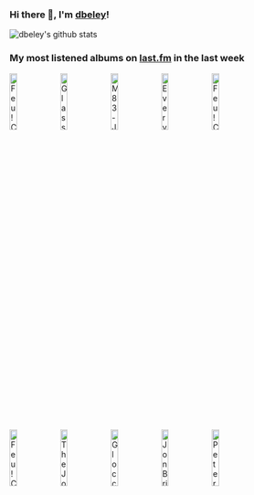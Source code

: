 ### Hi there 👋, I'm [dbeley](https://dbeley.ovh/en)!

![dbeley's github stats](https://github-readme-stats.vercel.app/api?username=dbeley)

### My most listened albums on [last.fm](https://www.last.fm/user/d_beley) in the last week

[<img src='https://lastfm.freetls.fastly.net/i/u/300x300/13d37a2583629bfb34db288d26d0ee4d.jpg' width='16%' height='16%' alt='Feu! Chatterton - Palais dargile'>](https://www.last.fm/music/feu%2521%2bchatterton/palais%2bd%2527argile)&nbsp;
[<img src='https://lastfm.freetls.fastly.net/i/u/300x300/effe001744b5e4c8e06fe91a729db613.jpg' width='16%' height='16%' alt='Glass Beach - Plastic Death'>](https://www.last.fm/music/glass%2bbeach/plastic%2bdeath)&nbsp;
[<img src='https://lastfm.freetls.fastly.net/i/u/300x300/bf8e780262306e1d1401130f8679b1b4.png' width='16%' height='16%' alt='M83 - Junk'>](https://www.last.fm/music/m83/junk)&nbsp;
[<img src='https://lastfm.freetls.fastly.net/i/u/300x300/636bb0ff2f18ea8614ca670f4852d175.jpg' width='16%' height='16%' alt='Everything Everything - Raw Data Feel'>](https://www.last.fm/music/everything%2beverything/raw%2bdata%2bfeel)&nbsp;
[<img src='https://lastfm.freetls.fastly.net/i/u/300x300/b847247147ce9185a3845a0b62d37550.jpg' width='16%' height='16%' alt='Feu! Chatterton - Ici le Jour (a tout enseveli)'>](https://www.last.fm/music/feu%2521%2bchatterton/ici%2ble%2bjour%2b%2528a%2btout%2benseveli%2529)&nbsp;
<br>
[<img src='https://lastfm.freetls.fastly.net/i/u/300x300/62accf818888d008f01b7fbed5d93e93.jpg' width='16%' height='16%' alt='Feu! Chatterton - LOiseleur'>](https://www.last.fm/music/feu%2521%2bchatterton/l%2527oiseleur)&nbsp;
[<img src='https://lastfm.freetls.fastly.net/i/u/300x300/dc04365b484c4f769bd8d9c6d3bdc7f2.png' width='16%' height='16%' alt='The Joy Formidable - The Big Roar'>](https://www.last.fm/music/the%2bjoy%2bformidable/the%2bbig%2broar)&nbsp;
[<img src='https://lastfm.freetls.fastly.net/i/u/300x300/67f71f3da87029c0ed5d5adda0506581.jpg' width='16%' height='16%' alt='Glocca Morra - Just Married'>](https://www.last.fm/music/glocca%2bmorra/just%2bmarried)&nbsp;
[<img src='https://lastfm.freetls.fastly.net/i/u/300x300/0bcb7b2d99ffd3dac11bc5de90d83805.jpg' width='16%' height='16%' alt='Jon Brion - Meaningless'>](https://www.last.fm/music/jon%2bbrion/meaningless)&nbsp;
[<img src='https://lastfm.freetls.fastly.net/i/u/300x300/b31108f3f4b96355b2fb1f8fbb9b9367.jpg' width='16%' height='16%' alt='Peter Ivers - Terminal Love'>](https://www.last.fm/music/peter%2bivers/terminal%2blove)&nbsp;
<br>
